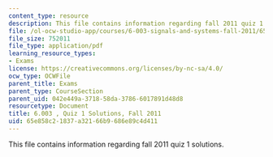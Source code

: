 ```yaml
---
content_type: resource
description: This file contains information regarding fall 2011 quiz 1 solutions.
file: /ol-ocw-studio-app/courses/6-003-signals-and-systems-fall-2011/65e858c21837a32166b9686e89c4d411_MIT6_003F11_q1_sol.pdf
file_size: 752011
file_type: application/pdf
learning_resource_types:
- Exams
license: https://creativecommons.org/licenses/by-nc-sa/4.0/
ocw_type: OCWFile
parent_title: Exams
parent_type: CourseSection
parent_uid: 042e449a-3718-58da-3786-6017891d48d8
resourcetype: Document
title: 6.003 , Quiz 1 Solutions, Fall 2011
uid: 65e858c2-1837-a321-66b9-686e89c4d411
---
```

This file contains information regarding fall 2011 quiz 1 solutions.
